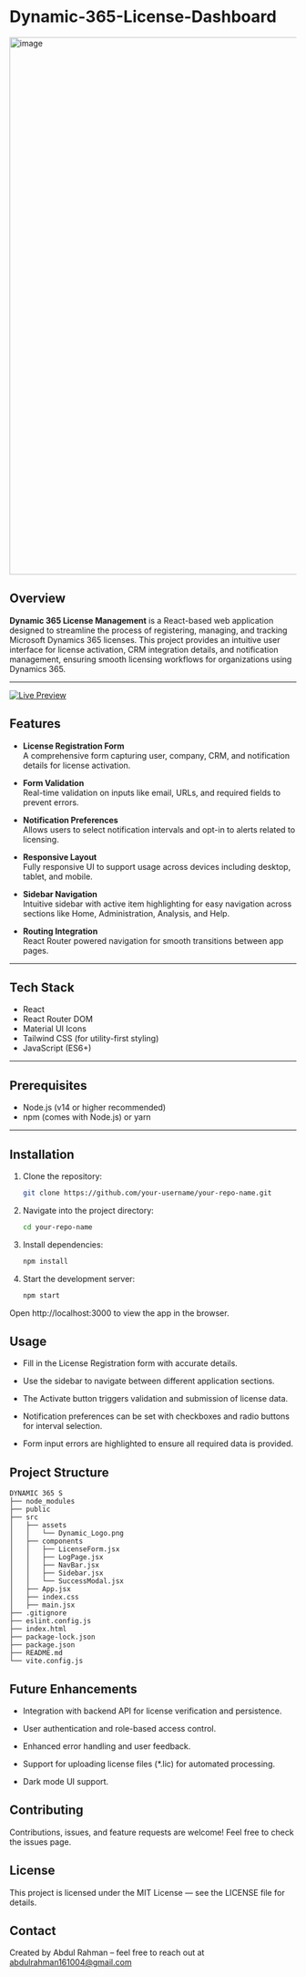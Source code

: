 # Dynamic-365-License-Dashboard
<img width="1918" height="943" alt="image" src="https://github.com/user-attachments/assets/059b4e14-0d70-480d-a00a-88bb067c1d3a" />

## Overview
**Dynamic 365 License Management**  is a React-based web application designed to streamline the process of registering, managing, and tracking Microsoft Dynamics 365 licenses. This project provides an intuitive user interface for license activation, CRM integration details, and notification management, ensuring smooth licensing workflows for organizations using Dynamics 365.

---

[![Live Preview](https://img.shields.io/badge/Live-Preview-blue?style=for-the-badge)](https://abdul-rahman-9.github.io/Dynamic-365-License-Management/)


## Features

- **License Registration Form**  
  A comprehensive form capturing user, company, CRM, and notification details for license activation.

- **Form Validation**  
  Real-time validation on inputs like email, URLs, and required fields to prevent errors.

- **Notification Preferences**  
  Allows users to select notification intervals and opt-in to alerts related to licensing.

- **Responsive Layout**  
  Fully responsive UI to support usage across devices including desktop, tablet, and mobile.

- **Sidebar Navigation**  
  Intuitive sidebar with active item highlighting for easy navigation across sections like Home, Administration, Analysis, and Help.

- **Routing Integration**  
  React Router powered navigation for smooth transitions between app pages.

---

## Tech Stack

- React  
- React Router DOM  
- Material UI Icons  
- Tailwind CSS (for utility-first styling)  
- JavaScript (ES6+)  

---


## Prerequisites

- Node.js (v14 or higher recommended)  
- npm (comes with Node.js) or yarn


---

## Installation

1. Clone the repository:
   ```bash
   git clone https://github.com/your-username/your-repo-name.git

2. Navigate into the project directory:
   ```bash
   cd your-repo-name


3. Install dependencies:
   ```bash
   npm install

4. Start the development server:
   ```bash
   npm start


Open http://localhost:3000 to view the app in the browser.



## Usage
- Fill in the License Registration form with accurate details.

- Use the sidebar to navigate between different application sections.

- The Activate button triggers validation and submission of license data.

- Notification preferences can be set with checkboxes and radio buttons for interval selection.

- Form input errors are highlighted to ensure all required data is provided.


## Project Structure

```
DYNAMIC 365 S
├── node_modules
├── public
├── src
│   ├── assets
│   │   └── Dynamic_Logo.png
│   ├── components
│   │   ├── LicenseForm.jsx
│   │   ├── LogPage.jsx
│   │   ├── NavBar.jsx
│   │   ├── Sidebar.jsx
│   │   └── SuccessModal.jsx
│   ├── App.jsx
│   ├── index.css
│   ├── main.jsx
├── .gitignore
├── eslint.config.js
├── index.html
├── package-lock.json
├── package.json
├── README.md
└── vite.config.js
```



## Future Enhancements
- Integration with backend API for license verification and persistence.

- User authentication and role-based access control.

- Enhanced error handling and user feedback.

- Support for uploading license files (*.lic) for automated processing.

- Dark mode UI support.


## Contributing
Contributions, issues, and feature requests are welcome! Feel free to check the issues page.


## License
This project is licensed under the MIT License — see the LICENSE file for details.

## Contact
Created by Abdul Rahman – feel free to reach out at abdulrahman161004@gmail.com
